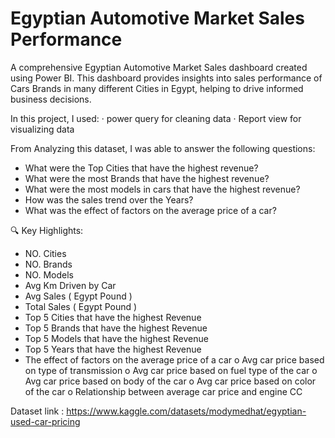 # Egyptian Automotive Market Sales Performance

A comprehensive Egyptian Automotive Market Sales dashboard created using Power BI. This dashboard provides insights into sales performance of Cars Brands in many different Cities in Egypt,
helping to drive informed business decisions. 
 
 In this project, I used:
·       power query for cleaning data
·       Report view for visualizing data

From Analyzing this dataset, I was able to answer the following questions:
-	What were the Top Cities that have the highest revenue?
-	What were the most Brands that have the highest revenue?
-	What were the most models in cars that have the highest revenue?
-	How was the sales trend over the Years?
-	What was the effect of factors on the average price of a car?

🔍 Key Highlights:
-	NO. Cities
-	NO. Brands
-	NO. Models
-	Avg Km Driven by Car
-	Avg Sales ( Egypt Pound )
-	Total Sales ( Egypt Pound )
-	Top 5 Cities that have the highest Revenue  
-	Top 5 Brands that have the highest Revenue
-	Top 5 Models that have the highest Revenue
-	Top 5 Years that have the highest Revenue
-	The effect of factors on the average price of a car
o	Avg car price based on type of transmission
o	Avg car price based on fuel type of the car
o	Avg car price based on body of the car
o	Avg car price based on color of the car
o	Relationship between average car price and engine CC

Dataset link : https://www.kaggle.com/datasets/modymedhat/egyptian-used-car-pricing
